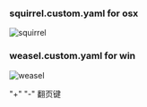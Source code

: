 ### squirrel.custom.yaml for osx
![squirrel](https://i.loli.net/2020/11/13/2LT9b6JjmsP74uk.png)

### weasel.custom.yaml for win
![weasel](https://i.loli.net/2020/11/13/5xSTsMtN2BRplzj.png)


"+" "-" 翻页键
